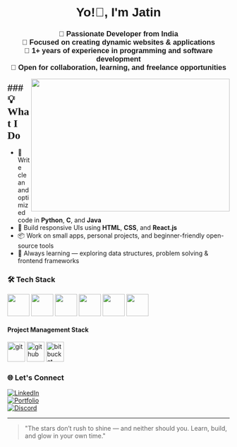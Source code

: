 <!-- Header Section -->
<h1 align="center"><font face="Arial">Yo!👋, I'm Jatin </font></h1>
<h3 align="center"><font face="Arial">🚀 Passionate Developer from India<br>
🎯 Focused on creating dynamic websites & applications<br>
📆 1+ years of experience in programming and software development<br>
📩 Open for collaboration, learning, and freelance opportunities</font></h3>


<!-- GIF -->
<img align="right" height="300" width="450" src="https://i.ibb.co/GvjkGPd7/gif-for-github.gif" />


<!-- Languages and Tools Section -->
<h3 align="left"><font size="+2" face="Verdana">### 💡 What I Do</font></h3>


- 🧠 Write clean and optimized code in **Python**, **C**, and **Java**
- 🎨 Build responsive UIs using **HTML**, **CSS**, and **React.js**
- 📦 Work on small apps, personal projects, and beginner-friendly open-source tools
- 🌱 Always learning — exploring data structures, problem solving & frontend frameworks



### 🛠 Tech Stack

<p align="left">
  <img src="https://cdn.jsdelivr.net/gh/devicons/devicon/icons/html5/html5-original.svg" width="50"/>
  <img src="https://cdn.jsdelivr.net/gh/devicons/devicon/icons/css3/css3-original.svg" width="50"/>
  <img src="https://cdn.jsdelivr.net/gh/devicons/devicon/icons/python/python-original.svg" width="50"/>
  <img src="https://cdn.jsdelivr.net/gh/devicons/devicon/icons/c/c-original.svg" width="50"/>
  <img src="https://cdn.jsdelivr.net/gh/devicons/devicon/icons/react/react-original.svg" width="50"/>
  <img src="https://cdn.jsdelivr.net/gh/devicons/devicon/icons/java/java-original.svg" width="50"/>
</p>



#### Project Management Stack
<p align="left"><img src="https://www.vectorlogo.zone/logos/git-scm/git-scm-icon.svg" alt="git" title="git" width="40" height="45"/>  <img src="https://www.vectorlogo.zone/logos/github/github-icon.svg" alt="github" title="github" width="40" height="45"/> <img src="https://www.vectorlogo.zone/logos/bitbucket/bitbucket-icon.svg" alt="bitbucket" title="bitbucket" width="40" height="45"/>  <img>




### 🌐 Let's Connect

[![LinkedIn](https://img.shields.io/badge/LinkedIn-Connect-blue?style=for-the-badge&logo=linkedin)](https://www.linkedin.com/in/jatin-b32831329?utm_source=share&utm_campaign=share_via&utm_content=profile&utm_medium=android_app)  
[![Portfolio](https://img.shields.io/badge/Portfolio-Visit-green?style=for-the-badge&logo=firefox)](https://novelcult.site/)  
[![Discord](https://img.shields.io/badge/Discord-Join%20Me-7289DA?style=for-the-badge&logo=discord&logoColor=white)](https://discord.com/invite/wURv9zGDsH)

---

> "The stars don’t rush to shine — and neither should you. Learn, build, and glow in your own time."
